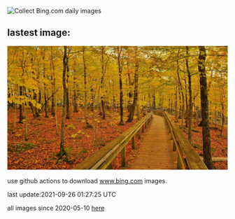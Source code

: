 ![Collect Bing.com daily images](https://github.com/counter2015/bing-daily-images/workflows/Collect%20Bing.com%20daily%20images/badge.svg)
## lastest image:
![](images/PorkiesTrail.jpg)

use github actions to download www.bing.com images.

last update:2021-09-26 01:27:25 UTC

all images since 2020-05-10 [here](https://github.com/counter2015/bing-daily-images/tree/master/images) 
